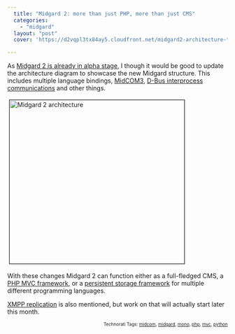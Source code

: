```yaml
---
  title: "Midgard 2: more than just PHP, more than just CMS"
  categories: 
    - "midgard"
  layout: "post"
  cover: 'https://d2vqpl3tx84ay5.cloudfront.net/midgard2-architecture-tm.jpg'

---
```

<p>
As <a href="http://bergie.iki.fi/blog/midgard_2-finally_legacy-free/">Midgard 2 is already in alpha stage</a>, I though it would be good to update the architecture diagram to showcase the new Midgard structure. This includes multiple language bindings, <a href="http://bergie.iki.fi/blog/midcom_3_at_a_glance/">MidCOM3</a>, <a href="http://bergie.iki.fi/blog/interprocess_communications_in_midgard-d-bus_comes_to_the_web/">D-Bus interprocess communications</a> and other things.
</p><p>
<a href="https://d2vqpl3tx84ay5.cloudfront.net/midgard2-architecture.png"><img src="https://d2vqpl3tx84ay5.cloudfront.net/midgard2-architecture-tm.jpg" height="374" width="400" border="1" hspace="4" vspace="4" alt="Midgard 2 architecture" title="Midgard 2 architecture" /></a>
</p><p>
With these changes Midgard 2 can function either as a full-fledged CMS, a <a href="http://bergie.iki.fi/blog/midcom_3_at_a_glance/">PHP MVC framework</a>, or a <a href="http://bergie.iki.fi/blog/introduction_to_midgards_database_abstraction_system/">persistent storage framework</a> for multiple different programming languages.
</p><p>
<a href="http://bergie.iki.fi/blog/xmpp_publish-subscribe_for_midgard_and_ajatus_replication/">XMPP replication</a> is also mentioned, but work on that will actually start later this month.
</p>
<p style="text-align:right;font-size:10px;">Technorati Tags: <a href="http://www.technorati.com/tag/midcom">midcom</a>, <a href="http://www.technorati.com/tag/midgard">midgard</a>, <a href="http://www.technorati.com/tag/mono">mono</a>, <a href="http://www.technorati.com/tag/php">php</a>, <a href="http://www.technorati.com/tag/mvc">mvc</a>, <a href="http://www.technorati.com/tag/python">python</a></p>
